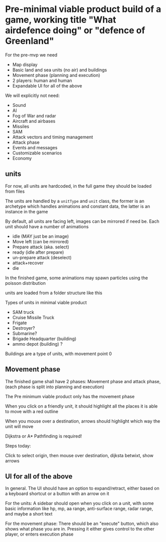 Pre-minimal viable product build of a game, working title "What airdefence doing" or "defence of Greenland"
=================================================================================

For the pre-mvp we need

* Map display
* Basic land and sea units (no air) and buildings
* Movement phase (planning and execution)
* 2 players: human and human
* Expandable UI for all of the above

We will explicitly not need:

* Sound
* AI
* Fog of War and radar
* Aircraft and airbases
* Missiles
* SAM
* Attack vectors and timing management
* Attack phase
* Events and messages
* Customizable scenarios
* Economy


units
-----
For now, all units are hardcoded, in the full game they should be loaded from files

The units are handled by a `unitType` and `unit` class, the former is an archetype which handles animations and constant data, the latter is an instance in the game

By default, all units are facing left, images can be mirrored if need be.
Each unit should have a number of animations

* idle (MAY just be an image)
* Move left (can be mirrored)
* Prepare attack (aka. select)
* ready (idle after prepare)
* un-prepare attack (deselect)
* attack+recover
* die

In the finished game, some animations may spawn particles using the poisson distribution

units are loaded from a folder structure like this

Types of units in minimal viable product

* SAM truck
* Cruise Missile Truck
* Frigate
* Destroyer?
* Submarine?
* Brigade Headquarter (building)
* ammo depot (building) ?

Buildings are a type of units, with movement point 0


Movement phase
--------------
The finished game shall have 2 phases: Movement phase and attack phase, (each phase is split into planning and execution)

The Pre minimum viable product only has the movement phase

When you click on a friendly unit, it should highlight all the places it is able to move with a red outline

When you mouse over a destination, arrows should highlight which way the unit will move

Dijkstra or A* Pathfinding is required!

Steps today:

Click to select origin, then mouse over destination, dijksta betwixt, show arrows



UI for all of the above
----------------------
In general. The UI should have an option to expand/retract, either based on a keyboard shortcut or a button with an arrow on it


For the units: A sidebar should open when you click on a unit, with some basic information like hp, mp, aa range, anti-surface range, radar range, and maybe a short text


For the movement phase: There should be an "execute" button, which also shows what phase you are in. Pressing it either gives control to the other player, or enters execution phase